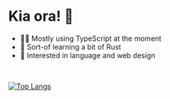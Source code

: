 # Kia ora! 👋

- 👨‍💻 Mostly using TypeScript at the moment
- 🌱 Sort-of learning a bit of Rust
- 🔭 Interested in language and web design

<br>

[![Top Langs](https://github-readme-stats.vercel.app/api/top-langs/?username=tobyck&bg_color=0d1117&text_color=c9d1d9&title_color=58a6ff&langs_count=6&layout=compact&border_radius=10px&custom_title=Languages)](https://github.com/tobyck)
